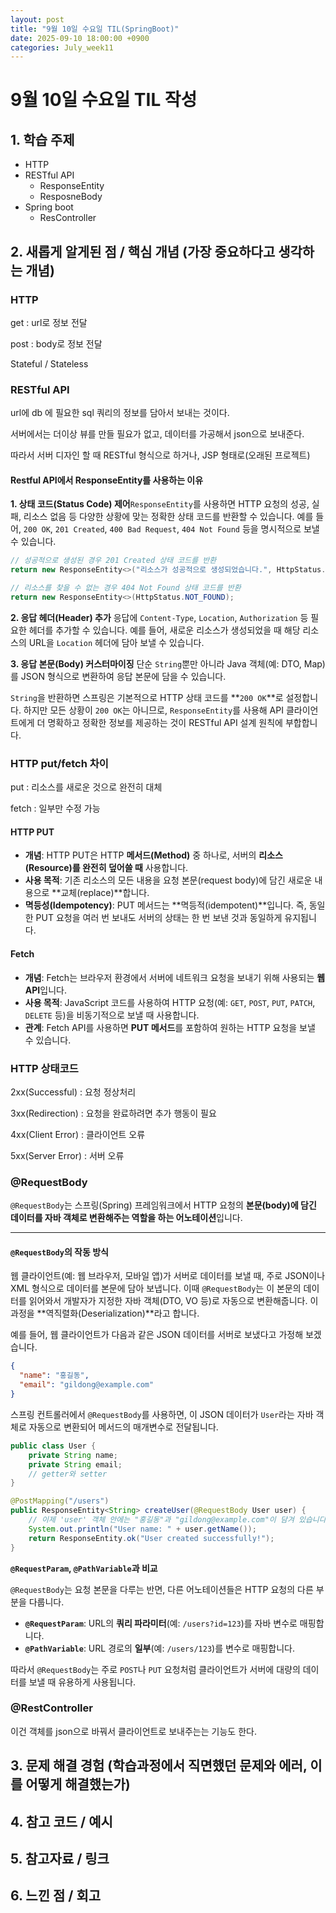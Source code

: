```yaml
---
layout: post
title: "9월 10일 수요일 TIL(SpringBoot)"
date: 2025-09-10 18:00:00 +0900
categories: July_week11
---
```


# 9월 10일 수요일 TIL 작성

## 1. 학습 주제
- HTTP
- RESTful API
  - ResponseEntity
  - ResposneBody
- Spring boot
  - ResController


## 2. 새롭게 알게된 점 / 핵심 개념 (가장 중요하다고 생각하는 개념)

### HTTP

get : url로 정보 전달

post : body로 정보 전달

Stateful / Stateless

### RESTful API

url에 db 에 필요한 sql 쿼리의 정보를 담아서 보내는 것이다.

서버에서는 더이상 뷰를 만들 필요가 없고, 데이터를 가공해서 json으로 보내준다.

따라서 서버 디자인 할 때 RESTful 형식으로 하거나, JSP 형태로(오래된 프로젝트)

#### **Restful API에서 ResponseEntity를 사용하는 이유**

**1. 상태 코드(Status Code) 제어**`ResponseEntity`를 사용하면 HTTP 요청의 성공, 실패, 리소스 없음 등 다양한 상황에 맞는 정확한 상태 코드를 반환할 수 있습니다. 예를 들어, `200 OK`, `201 Created`, `400 Bad Request`, `404 Not Found` 등을 명시적으로 보낼 수 있습니다.

```java
// 성공적으로 생성된 경우 201 Created 상태 코드를 반환
return new ResponseEntity<>("리소스가 성공적으로 생성되었습니다.", HttpStatus.CREATED);

// 리소스를 찾을 수 없는 경우 404 Not Found 상태 코드를 반환
return new ResponseEntity<>(HttpStatus.NOT_FOUND);
```

**2. 응답 헤더(Header) 추가**
응답에 `Content-Type`, `Location`, `Authorization` 등 필요한 헤더를 추가할 수 있습니다. 예를 들어, 새로운 리소스가 생성되었을 때 해당 리소스의 URL을 `Location` 헤더에 담아 보낼 수 있습니다.

**3. 응답 본문(Body) 커스터마이징**
단순 `String`뿐만 아니라 Java 객체(예: DTO, Map)를 JSON 형식으로 변환하여 응답 본문에 담을 수 있습니다.

`String`을 반환하면 스프링은 기본적으로 HTTP 상태 코드를 **`200 OK`**로 설정합니다. 하지만 모든 상황이 `200 OK`는 아니므로, `ResponseEntity`를 사용해 API 클라이언트에게 더 명확하고 정확한 정보를 제공하는 것이 RESTful API 설계 원칙에 부합합니다.

### HTTP put/fetch 차이

put : 리소스를 새로운 것으로 완전히 대체

fetch : 일부만 수정 가능

#### **HTTP PUT**

- **개념**: HTTP PUT은 HTTP **메서드(Method)** 중 하나로, 서버의 **리소스(Resource)를 완전히 덮어쓸 때** 사용합니다.
- **사용 목적**: 기존 리소스의 모든 내용을 요청 본문(request body)에 담긴 새로운 내용으로 **교체(replace)**합니다.
- **멱등성(Idempotency)**: PUT 메서드는 **멱등적(idempotent)**입니다. 즉, 동일한 PUT 요청을 여러 번 보내도 서버의 상태는 한 번 보낸 것과 동일하게 유지됩니다.

#### **Fetch**

- **개념**: Fetch는 브라우저 환경에서 서버에 네트워크 요청을 보내기 위해 사용되는 **웹 API**입니다.
- **사용 목적**: JavaScript 코드를 사용하여 HTTP 요청(예: `GET`, `POST`, `PUT`, `PATCH`, `DELETE` 등)을 비동기적으로 보낼 때 사용합니다.
- **관계**: Fetch API를 사용하면 **PUT 메서드**를 포함하여 원하는 HTTP 요청을 보낼 수 있습니다.

### HTTP 상태코드

2xx(Successful) : 요청 정상처리

3xx(Redirection) : 요청을 완료하려면 추가 행동이 필요

4xx(Client Error) : 클라이언트 오류

5xx(Server Error) : 서버 오류

### @RequestBody

`@RequestBody`는 스프링(Spring) 프레임워크에서 HTTP 요청의 **본문(body)에 담긴 데이터를 자바 객체로 변환해주는 역할을 하는 어노테이션**입니다.

---

#### **`@RequestBody`의 작동 방식**

웹 클라이언트(예: 웹 브라우저, 모바일 앱)가 서버로 데이터를 보낼 때, 주로 JSON이나 XML 형식으로 데이터를 본문에 담아 보냅니다. 이때 `@RequestBody`는 이 본문의 데이터를 읽어와서 개발자가 지정한 자바 객체(DTO, VO 등)로 자동으로 변환해줍니다. 이 과정을 **역직렬화(Deserialization)**라고 합니다.

예를 들어, 웹 클라이언트가 다음과 같은 JSON 데이터를 서버로 보냈다고 가정해 보겠습니다.

```json
{
  "name": "홍길동",
  "email": "gildong@example.com"
}
```

스프링 컨트롤러에서 `@RequestBody`를 사용하면, 이 JSON 데이터가 `User`라는 자바 객체로 자동으로 변환되어 메서드의 매개변수로 전달됩니다.

```java
public class User {
    private String name;
    private String email;
    // getter와 setter
}

@PostMapping("/users")
public ResponseEntity<String> createUser(@RequestBody User user) {
    // 이제 'user' 객체 안에는 "홍길동"과 "gildong@example.com"이 담겨 있습니다.
    System.out.println("User name: " + user.getName());
    return ResponseEntity.ok("User created successfully!");
}
```

**`@RequestParam`, `@PathVariable`과 비교**

`@RequestBody`는 요청 본문을 다루는 반면, 다른 어노테이션들은 HTTP 요청의 다른 부분을 다룹니다.

- **`@RequestParam`**: URL의 **쿼리 파라미터**(예: `/users?id=123`)를 자바 변수로 매핑합니다.
- **`@PathVariable`**: URL 경로의 **일부**(예: `/users/123`)를 변수로 매핑합니다.

따라서 `@RequestBody`는 주로 `POST`나 `PUT` 요청처럼 클라이언트가 서버에 대량의 데이터를 보낼 때 유용하게 사용됩니다.

### @RestController

이건 객체를 json으로 바꿔서 클라이언트로 보내주는는 기능도 한다.

## 3. 문제 해결 경험 (학습과정에서 직면했던 문제와 에러, 이를 어떻게 해결했는가)


## 4. 참고 코드 / 예시


## 5. 참고자료 / 링크


## 6. 느낀 점 / 회고 

